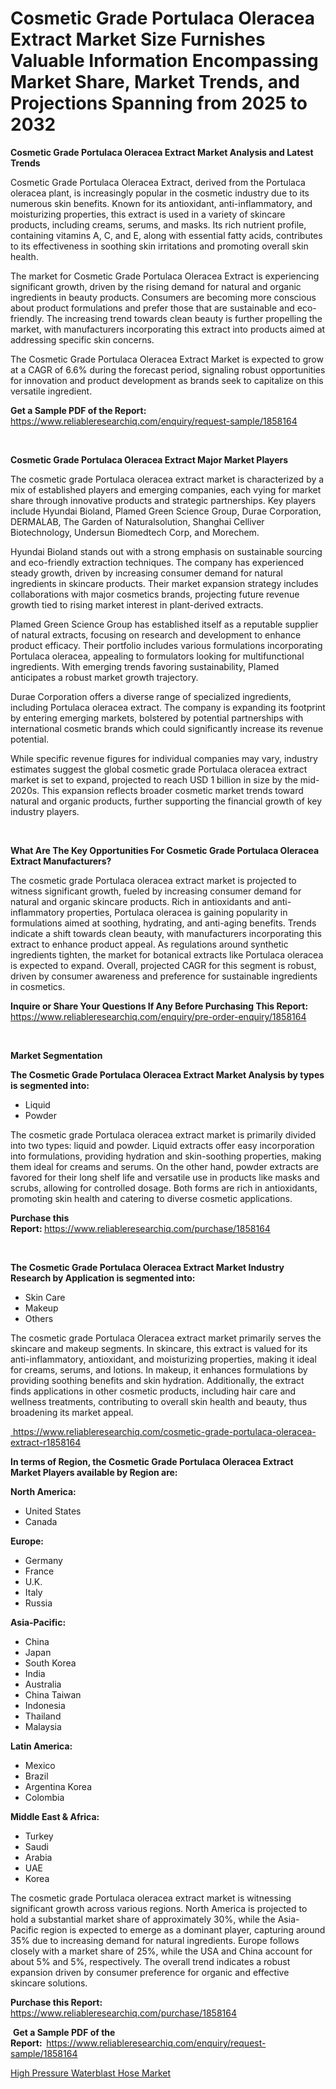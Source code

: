 <p><h1>Cosmetic Grade Portulaca Oleracea Extract Market Size Furnishes Valuable Information Encompassing Market Share, Market Trends, and Projections Spanning from 2025 to 2032</h1></p><p><strong>Cosmetic Grade Portulaca Oleracea Extract Market Analysis and Latest Trends</strong></p>
<p><p>Cosmetic Grade Portulaca Oleracea Extract, derived from the Portulaca oleracea plant, is increasingly popular in the cosmetic industry due to its numerous skin benefits. Known for its antioxidant, anti-inflammatory, and moisturizing properties, this extract is used in a variety of skincare products, including creams, serums, and masks. Its rich nutrient profile, containing vitamins A, C, and E, along with essential fatty acids, contributes to its effectiveness in soothing skin irritations and promoting overall skin health.</p><p>The market for Cosmetic Grade Portulaca Oleracea Extract is experiencing significant growth, driven by the rising demand for natural and organic ingredients in beauty products. Consumers are becoming more conscious about product formulations and prefer those that are sustainable and eco-friendly. The increasing trend towards clean beauty is further propelling the market, with manufacturers incorporating this extract into products aimed at addressing specific skin concerns. </p><p>The Cosmetic Grade Portulaca Oleracea Extract Market is expected to grow at a CAGR of 6.6% during the forecast period, signaling robust opportunities for innovation and product development as brands seek to capitalize on this versatile ingredient.</p></p>
<p><strong>Get a Sample PDF of the Report:&nbsp;</strong> <a href="https://www.reliableresearchiq.com/enquiry/request-sample/1858164?utm_campaign=2583&utm_medium=2&utm_source=Github&utm_content=ia&utm_term=02032025&utm_id=cosmetic-grade-portulaca-oleracea-extract">https://www.reliableresearchiq.com/enquiry/request-sample/1858164</a></p>
<p>&nbsp;</p>
<p><strong>Cosmetic Grade Portulaca Oleracea Extract Major Market Players</strong></p>
<p><p>The cosmetic grade Portulaca oleracea extract market is characterized by a mix of established players and emerging companies, each vying for market share through innovative products and strategic partnerships. Key players include Hyundai Bioland, Plamed Green Science Group, Durae Corporation, DERMALAB, The Garden of Naturalsolution, Shanghai Celliver Biotechnology, Undersun Biomedtech Corp, and Morechem.</p><p>Hyundai Bioland stands out with a strong emphasis on sustainable sourcing and eco-friendly extraction techniques. The company has experienced steady growth, driven by increasing consumer demand for natural ingredients in skincare products. Their market expansion strategy includes collaborations with major cosmetics brands, projecting future revenue growth tied to rising market interest in plant-derived extracts.</p><p>Plamed Green Science Group has established itself as a reputable supplier of natural extracts, focusing on research and development to enhance product efficacy. Their portfolio includes various formulations incorporating Portulaca oleracea, appealing to formulators looking for multifunctional ingredients. With emerging trends favoring sustainability, Plamed anticipates a robust market growth trajectory.</p><p>Durae Corporation offers a diverse range of specialized ingredients, including Portulaca oleracea extract. The company is expanding its footprint by entering emerging markets, bolstered by potential partnerships with international cosmetic brands which could significantly increase its revenue potential. </p><p>While specific revenue figures for individual companies may vary, industry estimates suggest the global cosmetic grade Portulaca oleracea extract market is set to expand, projected to reach USD 1 billion in size by the mid-2020s. This expansion reflects broader cosmetic market trends toward natural and organic products, further supporting the financial growth of key industry players.</p></p>
<p>&nbsp;</p>
<p><strong>What Are The Key Opportunities For Cosmetic Grade Portulaca Oleracea Extract Manufacturers?</strong></p>
<p><p>The cosmetic grade Portulaca oleracea extract market is projected to witness significant growth, fueled by increasing consumer demand for natural and organic skincare products. Rich in antioxidants and anti-inflammatory properties, Portulaca oleracea is gaining popularity in formulations aimed at soothing, hydrating, and anti-aging benefits. Trends indicate a shift towards clean beauty, with manufacturers incorporating this extract to enhance product appeal. As regulations around synthetic ingredients tighten, the market for botanical extracts like Portulaca oleracea is expected to expand. Overall, projected CAGR for this segment is robust, driven by consumer awareness and preference for sustainable ingredients in cosmetics.</p></p>
<p><strong>Inquire or Share Your Questions If Any Before Purchasing This Report:</strong> <a href="https://www.reliableresearchiq.com/enquiry/pre-order-enquiry/1858164?utm_campaign=2583&utm_medium=2&utm_source=Github&utm_content=ia&utm_term=02032025&utm_id=cosmetic-grade-portulaca-oleracea-extract">https://www.reliableresearchiq.com/enquiry/pre-order-enquiry/1858164</a></p>
<p>&nbsp;</p>
<p><strong>Market Segmentation</strong></p>
<p><strong>The Cosmetic Grade Portulaca Oleracea Extract Market Analysis by types is segmented into:</strong></p>
<p><ul><li>Liquid</li><li>Powder</li></ul></p>
<p><p>The cosmetic grade Portulaca oleracea extract market is primarily divided into two types: liquid and powder. Liquid extracts offer easy incorporation into formulations, providing hydration and skin-soothing properties, making them ideal for creams and serums. On the other hand, powder extracts are favored for their long shelf life and versatile use in products like masks and scrubs, allowing for controlled dosage. Both forms are rich in antioxidants, promoting skin health and catering to diverse cosmetic applications.</p></p>
<p><strong>Purchase this Report:&nbsp;</strong><a href="https://www.reliableresearchiq.com/purchase/1858164?utm_campaign=2583&utm_medium=2&utm_source=Github&utm_content=ia&utm_term=02032025&utm_id=cosmetic-grade-portulaca-oleracea-extract">https://www.reliableresearchiq.com/purchase/1858164</a></p>
<p>&nbsp;</p>
<p><strong>The Cosmetic Grade Portulaca Oleracea Extract Market Industry Research by Application is segmented into:</strong></p>
<p><ul><li>Skin Care</li><li>Makeup</li><li>Others</li></ul></p>
<p><p>The cosmetic grade Portulaca Oleracea extract market primarily serves the skincare and makeup segments. In skincare, this extract is valued for its anti-inflammatory, antioxidant, and moisturizing properties, making it ideal for creams, serums, and lotions. In makeup, it enhances formulations by providing soothing benefits and skin hydration. Additionally, the extract finds applications in other cosmetic products, including hair care and wellness treatments, contributing to overall skin health and beauty, thus broadening its market appeal.</p></p>
<p><a href="https://www.reliableresearchiq.com/cosmetic-grade-portulaca-oleracea-extract-r1858164?utm_campaign=2583&utm_medium=2&utm_source=Github&utm_content=ia&utm_term=02032025&utm_id=cosmetic-grade-portulaca-oleracea-extract">&nbsp;https://www.reliableresearchiq.com/cosmetic-grade-portulaca-oleracea-extract-r1858164</a></p>
<p><strong>In terms of Region, the Cosmetic Grade Portulaca Oleracea Extract Market Players available by Region are:</strong></p>
<p>
    <p> <strong> North America: </strong>
        <ul>
            <li>United States</li>
            <li>Canada</li>
        </ul>
        </p> 
    <p> <strong> Europe: </strong>
        <ul>
            <li>Germany</li>
            <li>France</li>
            <li>U.K.</li>
            <li>Italy</li>
            <li>Russia</li>
        </ul>
        </p> 
    <p> <strong> Asia-Pacific: </strong>
        <ul>
            <li>China</li>
            <li>Japan</li>
            <li>South Korea</li>
            <li>India</li>
            <li>Australia</li>
            <li>China Taiwan</li>
            <li>Indonesia</li>
            <li>Thailand</li>
            <li>Malaysia</li>
        </ul>
        </p> 
    <p> <strong> Latin America: </strong>
        <ul>
            <li>Mexico</li>
            <li>Brazil</li>
            <li>Argentina Korea</li>
            <li>Colombia</li>
        </ul>
        </p> 
    <p> <strong> Middle East & Africa: </strong>
        <ul>
            <li>Turkey</li>
            <li>Saudi</li>
            <li>Arabia</li>
            <li>UAE</li>
            <li>Korea</li>
        </ul>
    </p>
    </p>
<p><p>The cosmetic grade Portulaca oleracea extract market is witnessing significant growth across various regions. North America is projected to hold a substantial market share of approximately 30%, while the Asia-Pacific region is expected to emerge as a dominant player, capturing around 35% due to increasing demand for natural ingredients. Europe follows closely with a market share of 25%, while the USA and China account for about 5% and 5%, respectively. The overall trend indicates a robust expansion driven by consumer preference for organic and effective skincare solutions.</p></p>
<p><strong>Purchase this Report: </strong><a href="https://www.reliableresearchiq.com/purchase/1858164?utm_campaign=2583&utm_medium=2&utm_source=Github&utm_content=ia&utm_term=02032025&utm_id=cosmetic-grade-portulaca-oleracea-extract">https://www.reliableresearchiq.com/purchase/1858164</a></p>
<p>&nbsp;<strong>Get a Sample PDF of the Report:&nbsp;&nbsp;</strong><a href="https://www.reliableresearchiq.com/enquiry/request-sample/1858164?utm_campaign=2583&utm_medium=2&utm_source=Github&utm_content=ia&utm_term=02032025&utm_id=cosmetic-grade-portulaca-oleracea-extract">https://www.reliableresearchiq.com/enquiry/request-sample/1858164</a></p>
<p><strong></strong></p>
<p><p><a href="https://github.com/danikabiele541/Market-Research-Report-List-1/blob/main/high-pressure-waterblast-hose-market.md?utm_campaign=2583&utm_medium=2&utm_source=Github&utm_content=ia&utm_term=02032025&utm_id=cosmetic-grade-portulaca-oleracea-extract">High Pressure Waterblast Hose Market</a></p></p>